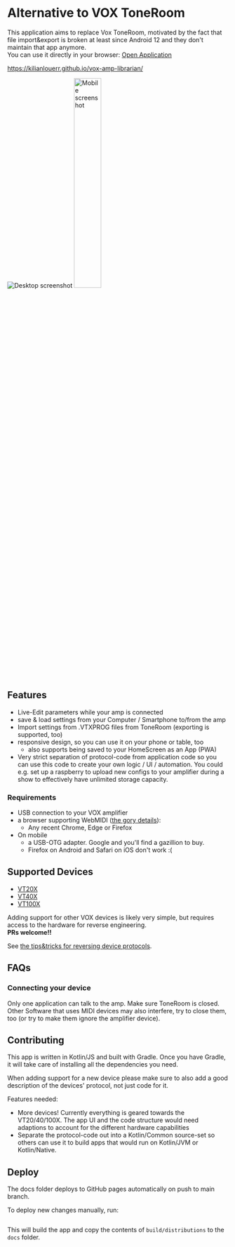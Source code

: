 # Alternative to VOX ToneRoom

This application aims to replace Vox ToneRoom, motivated by the fact that file import&export is broken at least since
Android 12 and they don't maintain that app anymore.  
You can use it directly in your browser: [Open Application](https://tmarsteel.github.io/vox-amp-librarian/)

https://kilianlouerr.github.io/vox-amp-librarian/

<img src="https://github.com/tmarsteel/vox-amp-librarian/blob/main/doc/screenshot_desktop_mixed_schemes.png?raw=true" alt="Desktop screenshot" />
<img src="https://github.com/tmarsteel/vox-amp-librarian/blob/main/doc/screenshot_mobile_mixed_schemes.png?raw=true" alt="Mobile screenshot" width="35%" />

## Features

* Live-Edit parameters while your amp is connected
* save & load settings from your Computer / Smartphone to/from the amp
* Import settings from .VTXPROG files from ToneRoom (exporting is supported, too)
* responsive design, so you can use it on your phone or table, too
  * also supports being saved to your HomeScreen as an App (PWA)
* Very strict separation of protocol-code from application code so you can use this code to
  create your own logic / UI / automation. You could e.g. set up a raspberry to upload new configs
  to your amplifier during a show to effectively have unlimited storage capacity.

### Requirements

* USB connection to your VOX amplifier
* a browser supporting WebMIDI ([the gory details](https://caniuse.com/midi)):
  * Any recent Chrome, Edge or Firefox
* On mobile
  * a USB-OTG adapter. Google and you'll find a gazillion to buy.
  * Firefox on Android and Safari on iOS don't work :( 

## Supported Devices

* [VT20X]
* [VT40X]
* [VT100X]

Adding support for other VOX devices is likely very simple, but requires access to the hardware for reverse engineering.  
**PRs welcome!!**

See [the tips&tricks for reversing device protocols](doc/add_device.md).

## FAQs

### Connecting your device

Only one application can talk to the amp. Make sure ToneRoom is closed. Other Software that uses MIDI devices
may also interfere, try to close them, too (or try to make them ignore the amplifier device).

[VT20X]: https://voxamps.com/de/produkt/vt20x/
[VT40X]: https://voxamps.com/de/produkt/vt40x/
[VT100X]: https://voxamps.com/de/?s=VT100X

## Contributing

This app is written in Kotlin/JS and built with Gradle. Once you have Gradle, it will take care of
installing all the dependencies you need.

When adding support for a new device please make sure to also add a good description of the devices'
protocol, not just code for it.

Features needed:
* More devices! Currently everything is geared towards the VT20/40/100X. The app UI and the code
  structure would need adaptions to account for the different hardware capabilities
* Separate the protocol-code out into a Kotlin/Common source-set so others can use it to build apps that
  would run on Kotlin/JVM or Kotlin/Native.

## Deploy

The docs folder deploys to GitHub pages automatically on push to main branch.

To deploy new changes manually, run:

```./gradlew buildAndDeploy   
```

This will build the app and copy the contents of `build/distributions` to the `docs` folder.